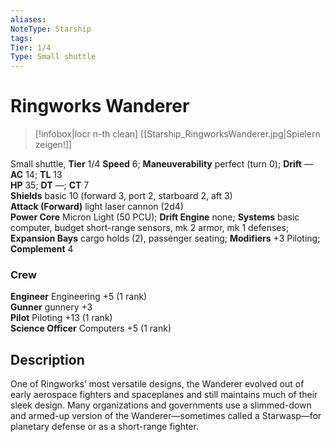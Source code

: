 ```yaml
---
aliases: 
NoteType: Starship
tags: 
Tier: 1/4
Type: Small shuttle  
---
```


# Ringworks Wanderer

> [!infobox|locr n-th clean]
>  [[Starship_RingworksWanderer.jpg|Spielern zeigen!]]
> 
Small shuttle, **Tier** 1/4 
**Speed** 6; **Maneuverability** perfect (turn 0); **Drift** —  
**AC** 14; **TL** 13  
**HP** 35; **DT** —; **CT** 7  
**Shields** basic 10 (forward 3, port 2, starboard 2, aft 3)  
**Attack (Forward)** light laser cannon (2d4)  
**Power Core** Micron Light (50 PCU); **Drift Engine** none; **Systems** basic computer, budget short-range sensors, mk 2 armor, mk 1 defenses; **Expansion Bays** cargo holds (2), passenger seating; **Modifiers** +3 Piloting; **Complement** 4

### Crew

**Engineer** Engineering +5 (1 rank)  
**Gunner** gunnery +3  
**Pilot** Piloting +13 (1 rank)  
**Science Officer** Computers +5 (1 rank)

## Description

One of Ringworks’ most versatile designs, the Wanderer evolved out of early aerospace fighters and spaceplanes and still maintains much of their sleek design. Many organizations and governments use a slimmed-down and armed-up version of the Wanderer—sometimes called a Starwasp—for planetary defense or as a short-range fighter.

